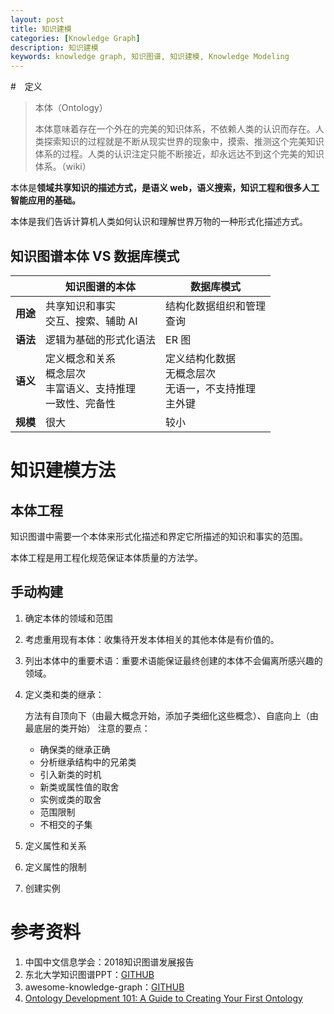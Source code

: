 ```yaml
---
layout: post
title: 知识建模
categories: [Knowledge Graph]
description: 知识建模
keywords: knowledge graph, 知识图谱, 知识建模, Knowledge Modeling
---
```



#　定义

> 本体（Ontology）
>
> 本体意味着存在一个外在的完美的知识体系，不依赖人类的认识而存在。人类探索知识的过程就是不断从现实世界的现象中，摸索、推测这个完美知识体系的过程。人类的认识注定只能不断接近，却永远达不到这个完美的知识体系。（wiki）

本体是**领域共享知识的描述方式，是语义 web，语义搜索，知识工程和很多人工智能应用的基础。**

本体是我们告诉计算机人类如何认识和理解世界万物的一种形式化描述方式。

## 知识图谱本体 VS 数据库模式

|          | 知识图谱的本体                                                     | 数据库模式                                                   |
| -------- | ------------------------------------------------------------------ | ------------------------------------------------------------ |
| **用途** | 共享知识和事实<br>交互、搜索、辅助 AI                              | 结构化数据组织和管理<br>查询                                 |
| **语法** | 逻辑为基础的形式化语法                                             | ER 图                                                        |
| **语义** | 定义概念和关系<br>概念层次<br>丰富语义、支持推理<br>一致性、完备性 | 定义结构化数据<br>无概念层次<br>无语一，不支持推理<br>主外键 |
| **规模** | 很大                                                               | 较小                                                         |


# 知识建模方法

## 本体工程

知识图谱中需要一个本体来形式化描述和界定它所描述的知识和事实的范围。

本体工程是用工程化规范保证本体质量的方法学。

## 手动构建

1. 确定本体的领域和范围
2. 考虑重用现有本体：收集待开发本体相关的其他本体是有价值的。
3. 列出本体中的重要术语：重要术语能保证最终创建的本体不会偏离所感兴趣的领域。
4. 定义类和类的继承：

   方法有自顶向下（由最大概念开始，添加子类细化这些概念）、自底向上（由最底层的类开始）
   注意的要点：
   - 确保类的继承正确
   - 分析继承结构中的兄弟类
   - 引入新类的时机
   - 新类或属性值的取舍
   - 实例或类的取舍
   - 范围限制
   - 不相交的子集

5. 定义属性和关系

6. 定义属性的限制

7. 创建实例

# 参考资料
1. 中国中文信息学会：2018知识图谱发展报告
2. 东北大学知识图谱PPT：[GITHUB](https://github.com/npubird/KnowledgeGraphCourse)
3. awesome-knowledge-graph：[GITHUB](https://github.com/husthuke/awesome-knowledge-graph)
4. [Ontology Development 101: A Guide to Creating Your First Ontology](https://protege.stanford.edu/publications/ontology_development/ontology101.pdf)
